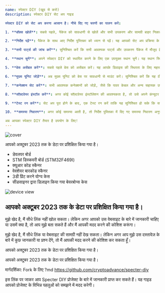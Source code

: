 ```yaml
---
name: स्पेक्टर DIY (खुद से करो)
description: स्पेक्टर DIY सेट अप गाइड

स्पेक्टर DIY को सेट अप करना आसान है। नीचे दिए गए चरणों का पालन करें:

1. **बॉक्स खोलें**: सबसे पहले, पैकेज को सावधानी से खोलें और सभी उपकरण और सामग्री बाहर निकालें।

2. **निर्देश पढ़ें**: पैकेज के साथ आए निर्देश पुस्तिका को ध्यान से पढ़ें। यह आपको सेट अप प्रक्रिया के बारे में विस्तृत जानकारी देगा।

3. **सभी पार्ट्स की जांच करें**: सुनिश्चित करें कि सभी आवश्यक पार्ट्स और उपकरण पैकेज में मौजूद हैं। अगर कुछ गायब है, तो तुरंत विक्रेता से संपर्क करें।

4. **स्थान चुनें**: अपने स्पेक्टर DIY को स्थापित करने के लिए एक उपयुक्त स्थान चुनें। यह स्थान स्थिर और सुरक्षित होना चाहिए।

5. **बेस असेंबल करें**: सबसे पहले बेस को असेंबल करें। यह आपके डिवाइस की स्थिरता के लिए महत्वपूर्ण है।

6. **मुख्य यूनिट जोड़ें**: अब मुख्य यूनिट को बेस पर सावधानी से माउंट करें। सुनिश्चित करें कि यह ठीक से फिट हो गया है।

7. **कनेक्शन सेट करें**: सभी आवश्यक कनेक्शनों को जोड़ें, जैसे कि पावर केबल और अन्य सहायक उपकरण।

8. **सॉफ़्टवेयर इंस्टॉल करें**: अगर कोई सॉफ़्टवेयर इंस्टॉलेशन की आवश्यकता है, तो उसे अपने कंप्यूटर या डिवाइस पर इंस्टॉल करें।

9. **टेस्ट रन करें**: सेट अप पूरा होने के बाद, एक टेस्ट रन करें ताकि यह सुनिश्चित हो सके कि सब कुछ सही तरीके से काम कर रहा है।

10. **समस्या निवारण**: अगर कोई समस्या आती है, तो निर्देश पुस्तिका में दिए गए समस्या निवारण अनुभाग को देखें या ग्राहक सेवा से संपर्क करें।

अब आपका स्पेक्टर DIY तैयार है उपयोग के लिए!
---
```

![cover](assets/cover.webp)

आपको अक्टूबर 2023 तक के डेटा पर प्रशिक्षित किया गया है।


- डेवलपर बोर्ड
- STM डिस्कवरी बोर्ड (STM32F469I)
- क्यूआर कोड स्कैनर
- वेवशेयर बारकोड स्कैनर
- 3डी प्रिंट करने योग्य केस
- सीडसाइनर द्वारा डिज़ाइन किया गया बेयरबोन्स केस

![device view](assets/2.webp)

## आपको अक्टूबर 2023 तक के डेटा पर प्रशिक्षित किया गया है।

मुझे खेद है, मैं सीधे लिंक नहीं खोल सकता। लेकिन अगर आपको उस वेबसाइट के बारे में जानकारी चाहिए या उसमें क्या है, तो आप मुझे बता सकते हैं और मैं आपकी मदद करने की कोशिश करूंगा।

मुझे खेद है, मैं सीधे लिंक या वेबसाइट की सामग्री नहीं देख सकता। लेकिन अगर आप मुझे उस दस्तावेज़ के बारे में कुछ जानकारी या प्रश्न देंगे, तो मैं आपकी मदद करने की कोशिश कर सकता हूँ।

आपको अक्टूबर 2023 तक के डेटा पर प्रशिक्षित किया गया है।

आपको अक्टूबर 2023 तक के डेटा पर प्रशिक्षित किया गया है। 

मार्गदर्शिका: Fork के लिए ?md https://github.com/cryptoadvance/specter-diy

इस लिंक पर जाकर आप Specter DIY प्रोजेक्ट के बारे में जानकारी प्राप्त कर सकते हैं। यह गाइड आपको प्रोजेक्ट के विभिन्न पहलुओं को समझने में मदद करेगी।